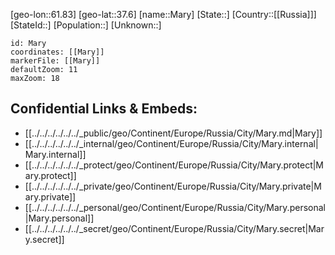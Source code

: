 ﻿---
location: [37.6,61.83]
mapzoom: [7,12] 
mapmarker: city 
type: City
tags:
- geo/City


SpocWebEntityId: 18464
isDeleted: false
confidential: public

---
[geo-lon::61.83]
[geo-lat::37.6]
[name::Mary]
[State::]
[Country::[[Russia]]]
[StateId::]
[Population::]
[Unknown::]


```leaflet
id: Mary
coordinates: [[Mary]]
markerFile: [[Mary]]
defaultZoom: 11 
maxZoom: 18
```


## Confidential Links & Embeds: 
- [[../../../../../../_public/geo/Continent/Europe/Russia/City/Mary.md|Mary]] 
- [[../../../../../../_internal/geo/Continent/Europe/Russia/City/Mary.internal|Mary.internal]] 
- [[../../../../../../_protect/geo/Continent/Europe/Russia/City/Mary.protect|Mary.protect]] 
- [[../../../../../../_private/geo/Continent/Europe/Russia/City/Mary.private|Mary.private]] 
- [[../../../../../../_personal/geo/Continent/Europe/Russia/City/Mary.personal|Mary.personal]] 
- [[../../../../../../_secret/geo/Continent/Europe/Russia/City/Mary.secret|Mary.secret]] 
